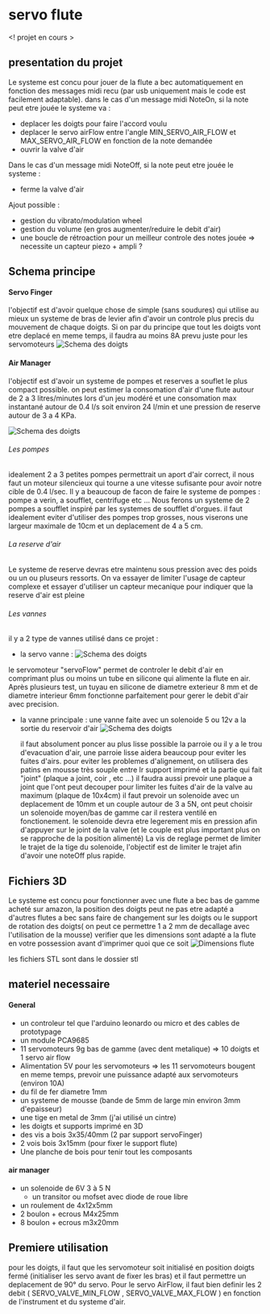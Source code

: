 # servo flute
<! projet en cours >

## presentation du projet

Le systeme est concu pour jouer de la flute a bec automatiquement en fonction des messages midi recu (par usb uniquement mais le code est facilement adaptable).
dans le cas d'un message midi NoteOn, si la note peut etre jouée le systeme va :
- deplacer les doigts pour faire l'accord voulu
- deplacer le servo airFlow entre l'angle MIN_SERVO_AIR_FLOW et MAX_SERVO_AIR_FLOW en fonction de la note demandée
- ouvrir la valve d'air 

Dans le cas d'un message midi NoteOff, si la note peut etre jouée le systeme :
- ferme la valve d'air
  
Ajout possible : 
- gestion du vibrato/modulation wheel
- gestion du volume (en gros augmenter/reduire le debit d'air)
- une boucle de rétroaction pour un meilleur controle des notes jouée => necessite un capteur piezo + ampli ?
  
## Schema principe

#### Servo Finger
l'objectif est d'avoir quelque chose de simple (sans soudures) qui utilise au mieux un systeme de bras de levier afin d'avoir un controle plus precis du mouvement de chaque doigts.
Si on par du principe que tout les doigts vont etre deplacé en meme temps, il faudra au moins 8A prevu juste pour les servomoteurs
![Schema des doigts](https://github.com/glloq/servo-flute/blob/main/img/schemasfingers.png?raw=true)

#### Air Manager

l'objectif est d'avoir un systeme de pompes et reserves a souflet le plus compact possible.
on peut estimer la consomation d'air d'une flute autour de 2 a 3 litres/minutes lors d'un jeu modéré et une consomation max instantané autour de 0.4 l/s soit environ 24 l/min et une pression de reserve autour de 3 a 4 KPa.

![Schema des doigts](https://github.com/glloq/servo-flute/blob/main/img/schemaspompes.png?raw=true)

 ###### Les pompes
 
idealement 2 a 3 petites pompes permettrait un aport d'air correct, il nous faut un moteur silencieux qui tourne a une vitesse sufisante pour avoir notre cible de 0.4 l/sec.
Il y a beaucoup de facon de faire le systeme de pompes : pompe a verin, a soufflet, centrifuge etc ... 
Nous ferons un systeme de 2 pompes a soufflet inspiré par les systemes de soufflet d'orgues.
il faut idealement eviter d'utiliser des pompes trop grosses, nous viserons une largeur maximale de 10cm et un deplacement de 4 a 5 cm.


 ###### La reserve d'air

Le systeme de reserve devras etre maintenu sous pression avec des poids ou un ou pluseurs ressorts.
On va essayer de limiter l'usage de capteur complexe et essayer d'utiliser un capteur mecanique pour indiquer que la reserve d'air est pleine

 ###### Les vannes 
 
il y a 2 type de vannes utilisé dans ce projet : 
- la servo vanne :
![Schema des doigts](https://github.com/glloq/servo-flute/blob/main/img/servo%20vavle%20variable.png?raw=true)

 le servomoteur "servoFlow" permet de controler le debit d'air en comprimant plus ou moins un tube en silicone qui alimente la flute en air.
Après plusieurs test, un tuyau en silicone de diametre exterieur 8 mm et de diametre interieur 6mm fonctionne parfaitement pour gerer le debit d'air avec precision.

- la vanne principale : une vanne faite avec un solenoide 5 ou 12v a la sortie du reservoir d'air
  ![Schema des doigts](https://github.com/glloq/servo-flute/blob/main/img/vanne%20generale.png?raw=true)

  il faut absolument poncer au plus lisse possible la parroie ou il y a le trou d'evacuation d'air, une parroie lisse aidera beaucoup pour eviter les fuites d'airs.
pour eviter les problemes d'alignement, on utilisera des patins en mousse très souple entre lr support imprimé et la partie qui fait "joint" (plaque a joint, coir , etc ...)
il faudra aussi prevoir une plaque a joint que l'ont peut decouper pour limiter les fuites d'air de la valve au maximum (plaque de 10x4cm)
il faut prevoir un solenoide avec un deplacement de 10mm et un couple autour de 3 a 5N, ont peut choisir un solenoide moyen/bas de gamme car il restera ventilé en fonctionement.
le solenoide devra etre legerement mis en pression afin d'appuyer sur le joint de la valve (et le couple est plus important plus on se rapproche de la position alimenté) 
La vis de reglage permet de limiter le trajet de la tige du solenoide, l'objectif est de limiter le trajet afin d'avoir une noteOff plus rapide.

## Fichiers 3D
Le systeme est concu pour fonctionner avec une flute a bec bas de gamme acheté sur amazon, la position des doigts peut ne pas etre adapté a d'autres flutes a bec sans faire de changement sur les doigts ou le support de rotation des doigts( on peut ce permettre 1 a 2 mm de decallage avec l'utilisation de la mousse) 
verifier que les dimensions sont adapté a la flute en votre possession avant d'imprimer quoi que ce soit
![Dimensions flute](https://github.com/glloq/servo-flute/blob/main/img/dimenssionFlute.png?raw=true)

les fichiers STL sont dans le dossier stl 


## materiel necessaire 

#### General

- un controleur tel que l'arduino leonardo ou micro et des cables de prototypage
- un module PCA9685
- 11 servomoteurs 9g bas de gamme (avec dent metalique) => 10 doigts et 1 servo air flow
- Alimentation 5V pour les servomoteurs => les 11 servomoteurs bougent en meme temps, prevoir une puissance adapté aux servomoteurs (environ 10A)
- du fil de fer diametre 1mm
- un systeme de mousse  (bande de 5mm de large min environ 3mm d'epaisseur)
- une tige en metal de 3mm (j'ai utilisé un cintre) 
- les doigts et supports imprimé en 3D
- des vis a bois 3x35/40mm (2 par support servoFinger)
- 2 vois bois 3x15mm (pour fixer le support flute)
- Une planche de bois pour tenir tout les composants

#### air manager

- un solenoide de 6V 3 à 5 N
  - un transitor ou mofset avec diode de roue libre
- un roulement de 4x12x5mm
- 2 boulon + ecrous M4x25mm
- 8 boulon + ecrous m3x20mm


## Premiere utilisation

pour les doigts, il faut que les servomoteur soit initialisé en position doigts fermé (initialiser les servo avant de fixer les bras) et il faut permettre un deplacement de 90° du servo.
Pour le servo AirFlow, il faut bien definir les 2 debit ( SERVO_VALVE_MIN_FLOW , SERVO_VALVE_MAX_FLOW ) en fonction de l'instrument et du systeme d'air.


